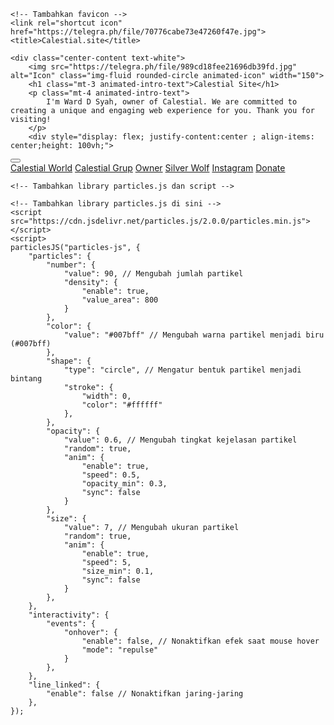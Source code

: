 <!DOCTYPE html>
<html lang="en">
<head>
    <meta charset="UTF-8">
    <meta name="viewport" content="width=device-width, initial-scale=1.0">
    <!-- Atur bahasa ke Inggris -->
    <meta property="og:site_name" name="og:site_name" content="Calestial World">
    <meta property="og:title" name="og:title" content="Calestial Site">
    <meta property="og:description" name="og:description" content="Celestial is a team consisting of experts who have extraordinary skills.">
    <meta property="og:image" content="https://telegra.ph/file/70776cabe73e47260f47e.jpg">
    <!-- Tautkan file CSS eksternal -->
    <link rel="stylesheet" href="styles.css">
    <link rel="stylesheet" href="https://cdnjs.cloudflare.com/ajax/libs/font-awesome/6.3.0/css/all.min.css"
  integrity="sha512-SzlrxWUlpfuzQ+pcUCosxcglQRNAq/DZjVsC0lE40xsADsfeQoEypE+enwcOiGjk/bSuGGKHEyjSoQ1zVisanQ=="
  crossorigin="anonymous" referrerpolicy="no-referrer" />
  
    <!-- Tambahkan favicon -->
    <link rel="shortcut icon" href="https://telegra.ph/file/70776cabe73e47260f47e.jpg">
    <title>Calestial.site</title>
</head>
<body>
    <!-- Latar belakang partikel -->
    <div id="particles-js"></div>
    
    <div class="center-content text-white">
        <img src="https://telegra.ph/file/989cd18fee21696db39fd.jpg" alt="Icon" class="img-fluid rounded-circle animated-icon" width="150">
        <h1 class="mt-3 animated-intro-text">Calestial Site</h1>
        <p class="mt-4 animated-intro-text">
            I'm Ward D Syah, owner of Calestial. We are committed to creating a unique and engaging web experience for you. Thank you for visiting!
        </p>
        <div style="display: flex; justify-content:center ; align-items: center;height: 100vh;">
  <div class="buttons">
    <button class="buttons__toggle"><i class="fa-solid fa-list"></i></button>
    <div class="allbtns">
      <a class="button" href="https://calestial.site"><i class="fa-brands fa-chrome"></i>Calestial World</a>
      <a class="button" href="https://chat.whatsapp.com/BC8LlVRpKUM8DRdKmVJ065"><i class="fa-solid fa-coffee"></i>Calestial Grup</a>
      <a class="button" href="https://wa.me/+62 831-1743-6733"><i class="fa-solid fa-link"></i>Owner</a>
      <a class="button" href="https://wa.me/+62 857-8524-3511"><i class="fa-solid fa-code"></i>Silver Wolf</a>
      <a class="button" href="https://instagram.com/ward_d_syah?igshid=NGVhN2U2NjQ0Yg=="><i class="fa-brands fa-instagram"></i>Instagram</a>
      <a class="button" href="https://saweria.co/calestial"><i class="fa-solid fa-credit-card"></i>Donate</a>
    </div>
  </div>
    </div>

    <!-- Tambahkan library particles.js dan script -->
   <script src="script.js"></script>
    <!-- Tambahkan library particles.js di sini -->
    <script src="https://cdn.jsdelivr.net/particles.js/2.0.0/particles.min.js"></script>
    <script>
    particlesJS("particles-js", {
        "particles": {
            "number": {
                "value": 90, // Mengubah jumlah partikel
                "density": {
                    "enable": true,
                    "value_area": 800
                }
            },
            "color": {
                "value": "#007bff" // Mengubah warna partikel menjadi biru (#007bff)
            },
            "shape": {
                "type": "circle", // Mengatur bentuk partikel menjadi bintang
                "stroke": {
                    "width": 0,
                    "color": "#ffffff"
                },
            },
            "opacity": {
                "value": 0.6, // Mengubah tingkat kejelasan partikel
                "random": true,
                "anim": {
                    "enable": true,
                    "speed": 0.5,
                    "opacity_min": 0.3,
                    "sync": false
                }
            },
            "size": {
                "value": 7, // Mengubah ukuran partikel
                "random": true,
                "anim": {
                    "enable": true,
                    "speed": 5,
                    "size_min": 0.1,
                    "sync": false
                }
            },
        },
        "interactivity": {
            "events": {
                "onhover": {
                    "enable": false, // Nonaktifkan efek saat mouse hover
                    "mode": "repulse"
                }
            },
        },
        "line_linked": {
            "enable": false // Nonaktifkan jaring-jaring
        },
    });
</script>

</body>
</html>
